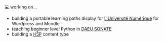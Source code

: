
<p align="left">
💻 working on...

- building a portable learning paths display for [L'Université Numérique](https://luniversitenumerique.fr) for Wordpress and Moodle
- teaching beginner level Python in [DAEU SONATE](https://daeu-sonate.fr)
- building a [H5P](https://h5p.org/) content type
</p>
